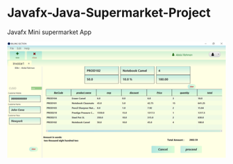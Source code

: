 # Javafx-Java-Supermarket-Project
Javafx Mini supermarket App

![This is an image](https://github.com/Rahman1712/Javafx-Java-Supermarket-Project/blob/main/supermarket.PNG)
